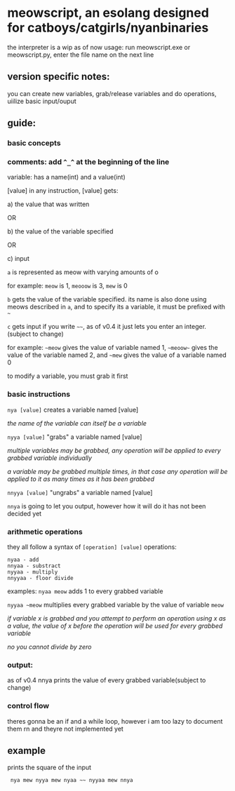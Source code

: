 # meowscript, an esolang designed for catboys/catgirls/nyanbinaries
the interpreter is a wip as of now
usage: run meowscript.exe or meowscript.py, enter the file name on the next line
## version specific notes:
you can create new variables, grab/release variables and do operations, uiilize basic input/ouput
## guide:
### basic concepts
### comments: add `^_^` at the beginning of the line
variable: has a name(int) and a value(int)

[value] in any instruction, [value] gets:

a) the value that was written

OR

b) the value of the variable specified 

OR

c) input

`a` is represented as meow with varying amounts of o

for example: `meow` is 1, `meooow` is 3, `mew` is 0

`b` gets the value of the variable specified. its name is also done using meows described in `a`, and to specify its a variable, it must be prefixed with `~`

`c` gets input if you write `~~`, as of v0.4 it just lets you enter an integer.(subject to change)

for example: `~meow` gives the value of variable named 1, `~meoow~` gives the value of the variable named 2, and `~mew` gives the value of a variable named 0

to modify a variable, you must grab it first

### basic instructions
`nya [value]` creates a variable named [value]

*the name of the variable can itself be a variable*

`nyya [value]` "grabs" a variable named [value]

*multiple variables may be grabbed, any operation will be applied to every grabbed variable individually*

*a variable may be grabbed multiple times, in that case any operation will be applied to it as many times as it has been grabbed*

`nnyya [value]` "ungrabs" a variable named [value]

`nnya` is going to let you output, however how it will do it has not been decided yet

### arithmetic operations

they all follow a syntax of `[operation] [value]`
operations: 
```
nyaa - add
nnyaa - substract
nyyaa - multiply
nnyyaa - floor divide
```
examples: `nyaa meow` adds 1 to every grabbed variable

`nyyaa ~meow` multiplies every grabbed variable by the value of variable `meow`

*if variable x is grabbed and you attempt to perform an operation using x as a value, the value of x before the operation will be used for every grabbed variable*

*no you cannot divide by zero*
### output: 
as of v0.4 nnya prints the value of every grabbed variable(subject to change)
### control flow
theres gonna be an if and a while loop, however i am too lazy to document them rn and theyre not implemented yet

## example

prints the square of the input

`
nya mew
nyya mew
nyaa ~~
nyyaa mew
nnya`